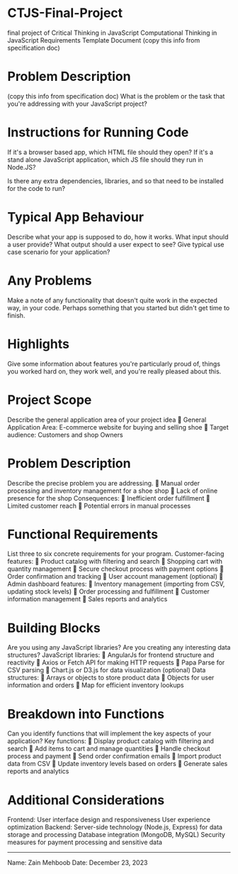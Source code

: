 # CTJS-Final-Project
final project of Critical Thinking in JavaScript
Computational Thinking in JavaScript
Requirements Template Document
(copy this info from specification doc)

# Problem Description

(copy this info from specification doc)
What is the problem or the task that you're
addressing with your JavaScript project?

# Instructions for Running Code

If it's a browser based app, which HTML file should they open?
If it's a stand alone JavaScript application, which JS file
should they run in Node.JS?

Is there any extra dependencies, libraries, and so that need
to be installed for the code to run?

# Typical App Behaviour

Describe what your app is supposed to do, how it works.
What input should a user provide?
What output should a user expect to see?
Give typical use case scenario for your application?

# Any Problems

Make a note of any functionality that doesn't quite work in
the expected way, in your code. Perhaps something that you
started but didn't get time to finish.

# Highlights

Give some information about features you're particularly
proud of, things you worked hard on, they work well,
and you're really pleased about this.
# Project Scope
Describe the general application area of your project idea
 General Application Area:
E-commerce website for buying and selling shoe
 Target audience:
Customers and shop Owners
# Problem Description
Describe the precise problem you are addressing.
 Manual order processing and inventory management for a shoe shop
 Lack of online presence for the shop
Consequences:
 Inefficient order fulfillment
 Limited customer reach
 Potential errors in manual processes
# Functional Requirements
List three to six concrete requirements for your program.
Customer-facing features:
 Product catalog with filtering and search
 Shopping cart with quantity management
 Secure checkout process with payment options
 Order confirmation and tracking
 User account management (optional)
 Admin dashboard features:
 Inventory management (importing from CSV, updating stock levels)
 Order processing and fulfillment
 Customer information management
 Sales reports and analytics
# Building Blocks
Are you using any JavaScript libraries?
Are you creating any interesting data structures?
JavaScript libraries:
 AngularJs for frontend structure and reactivity
 Axios or Fetch API for making HTTP requests
 Papa Parse for CSV parsing
 Chart.js or D3.js for data visualization (optional)
Data structures:
 Arrays or objects to store product data
 Objects for user information and orders
 Map for efficient inventory lookups
# Breakdown into Functions
Can you identify functions that will implement the key aspects
of your application?
Key functions:
 Display product catalog with filtering and search
 Add items to cart and manage quantities
 Handle checkout process and payment
 Send order confirmation emails
 Import product data from CSV
 Update inventory levels based on orders
 Generate sales reports and analytics
# Additional Considerations
Frontend:
User interface design and responsiveness
User experience optimization
Backend:
Server-side technology (Node.js, Express) for data storage and processing
Database integration (MongoDB, MySQL)
Security measures for payment processing and sensitive data


---
Name: Zain Mehboob
Date: December 23, 2023
